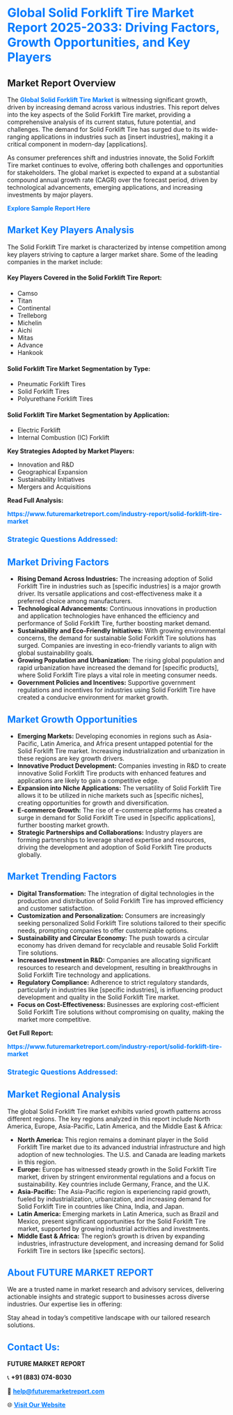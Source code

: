 <h1 style="color: #007BFF;">Global Solid Forklift Tire Market Report 2025-2033: Driving Factors, Growth Opportunities, and Key Players</h1>

<section id="overview">
<h2>Market Report Overview</h2>
<p>The <a href="https://www.futuremarketreport.com/industry-report/solid-forklift-tire-market" style="color: #007BFF; text-decoration: none;"><strong>Global Solid Forklift Tire Market</strong></a> is witnessing significant growth, driven by increasing demand across various industries. This report delves into the key aspects of the Solid Forklift Tire market, providing a comprehensive analysis of its current status, future potential, and challenges. The demand for Solid Forklift Tire has surged due to its wide-ranging applications in industries such as [insert industries], making it a critical component in modern-day [applications].</p>
<p>As consumer preferences shift and industries innovate, the Solid Forklift Tire market continues to evolve, offering both challenges and opportunities for stakeholders. The global market is expected to expand at a substantial compound annual growth rate (CAGR) over the forecast period, driven by technological advancements, emerging applications, and increasing investments by major players.</p>
</section>

<section id="overview">
<p><a href="https://www.futuremarketreport.com/request-sample/reportId=109563" style="color: #007BFF; text-decoration: none;"><strong>Explore Sample Report Here</strong></a></p>
</section>

<section id="key-players">
<h2 style="color: #007BFF;">Market Key Players Analysis</h2>
<p>The Solid Forklift Tire market is characterized by intense competition among key players striving to capture a larger market share. Some of the leading companies in the market include:</p>
<h4>Key Players Covered in the Solid Forklift Tire Report:</h4>
<ul><li>Camso</li><li>Titan</li><li>Continental</li><li>Trelleborg</li><li>Michelin</li><li>Aichi</li><li>Mitas</li><li>Advance</li><li>Hankook</li></ul>
<h4>Solid Forklift Tire Market Segmentation by Type:</h4>
<ul><li>Pneumatic Forklift Tires</li><li>Solid Forklift Tires</li><li>Polyurethane Forklift Tires</li></ul>

<h4>Solid Forklift Tire Market Segmentation by Application:</h4>
<ul><li>Electric Forklift</li><li>Internal Combustion (IC) Forklift</li></ul>
<p><strong>Key Strategies Adopted by Market Players:</strong></p>
<ul>
<li>Innovation and R&D</li>
<li>Geographical Expansion</li>
<li>Sustainability Initiatives</li>
<li>Mergers and Acquisitions</li>
</ul>
</section>

<section>
<p><strong>Read Full Analysis: </strong></p><a href="https://www.futuremarketreport.com/industry-report/solid-forklift-tire-market" style="color: #007BFF; text-decoration: none;"><strong>https://www.futuremarketreport.com/industry-report/solid-forklift-tire-market</strong></a>
<h3 style="color: #007BFF;">Strategic Questions Addressed:</h3>
</section>

<section id="driving-factors">
<h2 style="color: #007BFF;">Market Driving Factors</h2>
<ul>
<li><strong>Rising Demand Across Industries:</strong> The increasing adoption of Solid Forklift Tire in industries such as [specific industries] is a major growth driver. Its versatile applications and cost-effectiveness make it a preferred choice among manufacturers.</li>
<li><strong>Technological Advancements:</strong> Continuous innovations in production and application technologies have enhanced the efficiency and performance of Solid Forklift Tire, further boosting market demand.</li>
<li><strong>Sustainability and Eco-Friendly Initiatives:</strong> With growing environmental concerns, the demand for sustainable Solid Forklift Tire solutions has surged. Companies are investing in eco-friendly variants to align with global sustainability goals.</li>
<li><strong>Growing Population and Urbanization:</strong> The rising global population and rapid urbanization have increased the demand for [specific products], where Solid Forklift Tire plays a vital role in meeting consumer needs.</li>
<li><strong>Government Policies and Incentives:</strong> Supportive government regulations and incentives for industries using Solid Forklift Tire have created a conducive environment for market growth.</li>
</ul>
</section>

<section id="growth-opportunities">
<h2 style="color: #007BFF;">Market Growth Opportunities</h2>
<ul>
<li><strong>Emerging Markets:</strong> Developing economies in regions such as Asia-Pacific, Latin America, and Africa present untapped potential for the Solid Forklift Tire market. Increasing industrialization and urbanization in these regions are key growth drivers.</li>
<li><strong>Innovative Product Development:</strong> Companies investing in R&D to create innovative Solid Forklift Tire products with enhanced features and applications are likely to gain a competitive edge.</li>
<li><strong>Expansion into Niche Applications:</strong> The versatility of Solid Forklift Tire allows it to be utilized in niche markets such as [specific niches], creating opportunities for growth and diversification.</li>
<li><strong>E-commerce Growth:</strong> The rise of e-commerce platforms has created a surge in demand for Solid Forklift Tire used in [specific applications], further boosting market growth.</li>
<li><strong>Strategic Partnerships and Collaborations:</strong> Industry players are forming partnerships to leverage shared expertise and resources, driving the development and adoption of Solid Forklift Tire products globally.</li>
</ul>
</section>

<section id="trending-factors">
<h2 style="color: #007BFF;">Market Trending Factors</h2>
<ul>
<li><strong>Digital Transformation:</strong> The integration of digital technologies in the production and distribution of Solid Forklift Tire has improved efficiency and customer satisfaction.</li>
<li><strong>Customization and Personalization:</strong> Consumers are increasingly seeking personalized Solid Forklift Tire solutions tailored to their specific needs, prompting companies to offer customizable options.</li>
<li><strong>Sustainability and Circular Economy:</strong> The push towards a circular economy has driven demand for recyclable and reusable Solid Forklift Tire solutions.</li>
<li><strong>Increased Investment in R&D:</strong> Companies are allocating significant resources to research and development, resulting in breakthroughs in Solid Forklift Tire technology and applications.</li>
<li><strong>Regulatory Compliance:</strong> Adherence to strict regulatory standards, particularly in industries like [specific industries], is influencing product development and quality in the Solid Forklift Tire market.</li>
<li><strong>Focus on Cost-Effectiveness:</strong> Businesses are exploring cost-efficient Solid Forklift Tire solutions without compromising on quality, making the market more competitive.</li>
</ul>
</section>

<section>
<p><strong>Get Full Report: </strong></p><a href="https://www.futuremarketreport.com/industry-report/solid-forklift-tire-market" style="color: #007BFF; text-decoration: none;"><strong>https://www.futuremarketreport.com/industry-report/solid-forklift-tire-market</strong></a>
<h3 style="color: #007BFF;">Strategic Questions Addressed:</h3>
</section>


<section id="regional-analysis">
<h2 style="color: #007BFF;">Market Regional Analysis</h2>
<p>The global Solid Forklift Tire market exhibits varied growth patterns across different regions. The key regions analyzed in this report include North America, Europe, Asia-Pacific, Latin America, and the Middle East & Africa:</p>
<ul>
<li><strong>North America:</strong> This region remains a dominant player in the Solid Forklift Tire market due to its advanced industrial infrastructure and high adoption of new technologies. The U.S. and Canada are leading markets in this region.</li>
<li><strong>Europe:</strong> Europe has witnessed steady growth in the Solid Forklift Tire market, driven by stringent environmental regulations and a focus on sustainability. Key countries include Germany, France, and the U.K.</li>
<li><strong>Asia-Pacific:</strong> The Asia-Pacific region is experiencing rapid growth, fueled by industrialization, urbanization, and increasing demand for Solid Forklift Tire in countries like China, India, and Japan.</li>
<li><strong>Latin America:</strong> Emerging markets in Latin America, such as Brazil and Mexico, present significant opportunities for the Solid Forklift Tire market, supported by growing industrial activities and investments.</li>
<li><strong>Middle East & Africa:</strong> The region’s growth is driven by expanding industries, infrastructure development, and increasing demand for Solid Forklift Tire in sectors like [specific sectors].</li>
</ul>
</section>

<footer>
<h2 style="color: #007BFF;">About FUTURE MARKET REPORT</h2>
<p>We are a trusted name in market research and advisory services, delivering actionable insights and strategic support to businesses across diverse industries. Our expertise lies in offering:</p>

<p>Stay ahead in today’s competitive landscape with our tailored research solutions.</p>

<h2 style="color: #007BFF;">Contact Us:</h2>
<p><strong>FUTURE MARKET REPORT</strong></p>
<p>📞 <strong>+91 (883) 074-8030</strong></p>
<p>📧 <strong><a href="mailto:help@futuremarketreport.com" style="color: #007BFF;">help@futuremarketreport.com</a></strong></p>
<p>🌐 <strong><a href="https://www.futuremarketreport.com/" style="color: #007BFF;">Visit Our Website</a></strong></p>
</footer>